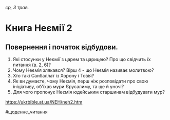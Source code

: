 
_ср, 3 трав._

# Книга Неємії 2

## Повернення і початок відбудови.
1. Які стосунки у Неємії з царем та царицею? Про що свідчить їх питання (в. 2, 6)?
2. Чому Неємія злякався? Вірш 4 - що Неємія називає молитвою?
3. Хто такі Санбаллат із Хорону і Товія?
4. Як ви думаєте, чому Неємія, перш ніж розповідати про свою ініціативу, об'їхав мури Єрусалиму, та ще й уночі?
5. Для чого пропонує Неємія юдейським старшинам відбудувати мур?

https://ukrbible.at.ua/NEH/neh2.htm 

#щоденне_читання
